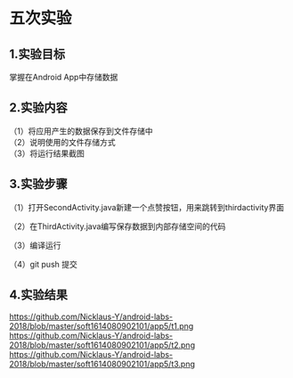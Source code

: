 # 五次实验  

## 1.实验目标  

 掌握在Android App中存储数据  
 
## 2.实验内容

 （1）将应用产生的数据保存到文件存储中  
 （2）说明使用的文件存储方式  
 （3）将运行结果截图  

## 3.实验步骤  

（1）打开SecondActivity.java新建一个点赞按钮，用来跳转到thirdactivity界面  

（2）在ThirdActivity.java编写保存数据到内部存储空间的代码  

（3）编译运行  

（4）git push 提交  

## 4.实验结果   
https://github.com/Nicklaus-Y/android-labs-2018/blob/master/soft1614080902101/app5/t1.png
https://github.com/Nicklaus-Y/android-labs-2018/blob/master/soft1614080902101/app5/t2.png
https://github.com/Nicklaus-Y/android-labs-2018/blob/master/soft1614080902101/app5/t3.png
